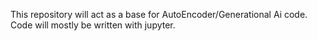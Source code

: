  This repository will act as a base for AutoEncoder/Generational Ai code. Code will mostly be written with jupyter. 
